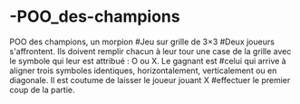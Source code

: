 # -POO_des-champions
 POO des champions, un morpion
#Jeu sur grille de 3×3
#Deux joueurs s'affrontent. Ils doivent remplir chacun à leur tour une case de la grille avec le symbole qui leur est attribué : O ou X. Le gagnant est #celui qui arrive à aligner trois symboles identiques, horizontalement, verticalement ou en diagonale. Il est coutume de laisser le joueur jouant X #effectuer le premier coup de la partie.
